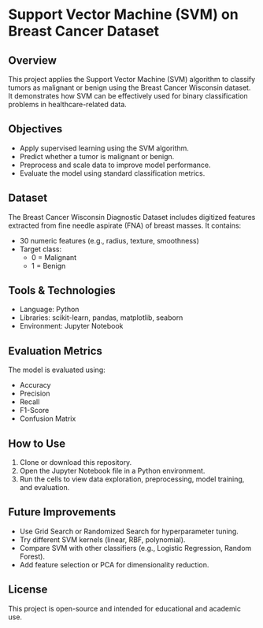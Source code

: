# Support Vector Machine (SVM) on Breast Cancer Dataset

## Overview

This project applies the Support Vector Machine (SVM) algorithm to classify tumors as malignant or benign using the Breast Cancer Wisconsin dataset. It demonstrates how SVM can be effectively used for binary classification problems in healthcare-related data.

## Objectives

- Apply supervised learning using the SVM algorithm.
- Predict whether a tumor is malignant or benign.
- Preprocess and scale data to improve model performance.
- Evaluate the model using standard classification metrics.

## Dataset

The Breast Cancer Wisconsin Diagnostic Dataset includes digitized features extracted from fine needle aspirate (FNA) of breast masses. It contains:

- 30 numeric features (e.g., radius, texture, smoothness)
- Target class:  
  - 0 = Malignant  
  - 1 = Benign

## Tools & Technologies

- Language: Python
- Libraries: scikit-learn, pandas, matplotlib, seaborn
- Environment: Jupyter Notebook

## Evaluation Metrics

The model is evaluated using:

- Accuracy
- Precision
- Recall
- F1-Score
- Confusion Matrix

## How to Use

1. Clone or download this repository.
2. Open the Jupyter Notebook file in a Python environment.
3. Run the cells to view data exploration, preprocessing, model training, and evaluation.

## Future Improvements

- Use Grid Search or Randomized Search for hyperparameter tuning.
- Try different SVM kernels (linear, RBF, polynomial).
- Compare SVM with other classifiers (e.g., Logistic Regression, Random Forest).
- Add feature selection or PCA for dimensionality reduction.

## License

This project is open-source and intended for educational and academic use.
